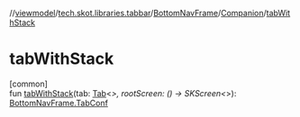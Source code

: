 //[viewmodel](../../../../index.md)/[tech.skot.libraries.tabbar](../../index.md)/[BottomNavFrame](../index.md)/[Companion](index.md)/[tabWithStack](tab-with-stack.md)

# tabWithStack

[common]\
fun [tabWithStack](tab-with-stack.md)(tab: [Tab](../../-tab/index.md)&lt;*&gt;, rootScreen: () -&gt; SKScreen&lt;*&gt;): [BottomNavFrame.TabConf](../-tab-conf/index.md)
